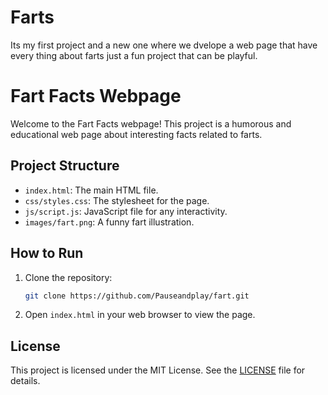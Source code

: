 # Farts
Its my first project and a new one where we dvelope a web page that have every thing about farts just a fun project that can be playful.
# Fart Facts Webpage

Welcome to the Fart Facts webpage! This project is a humorous and educational web page about interesting facts related to farts.

## Project Structure

- `index.html`: The main HTML file.
- `css/styles.css`: The stylesheet for the page.
- `js/script.js`: JavaScript file for any interactivity.
- `images/fart.png`: A funny fart illustration.

## How to Run

1. Clone the repository:
    ```sh
    git clone https://github.com/Pauseandplay/fart.git
    ```
2. Open `index.html` in your web browser to view the page.

## License

This project is licensed under the MIT License. See the [LICENSE](LICENSE) file for details.
